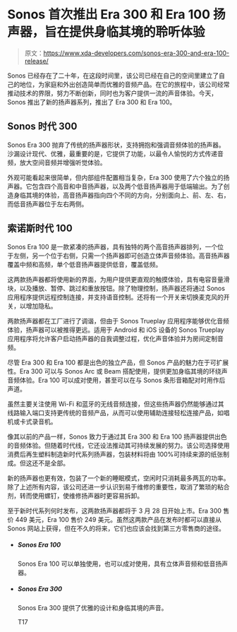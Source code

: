 # Sonos 首次推出 Era 300 和 Era 100 扬声器，旨在提供身临其境的聆听体验

> 原文：<https://www.xda-developers.com/sonos-era-300-and-era-100-release/>

Sonos 已经存在了二十年，在这段时间里，该公司已经在自己的空间里建立了自己的地位，为家庭和外出创造简单而优雅的音频产品。在它的旅程中，该公司经常推动技术的界限，努力不断创新，同时也为客户提供一流的声音体验。今天，Sonos 推出了新的扬声器系列，推出了 Era 300 和 Era 100。

## Sonos 时代 300

Sonos Era 300 抛弃了传统的扬声器形状，支持拥抱和强调音频体验的扬声器。沙漏设计现代、优雅，最重要的是，它提供了功能，以最令人愉悦的方式传递音频，放大空间音频并增强听觉体验。

外观可能看起来很简单，但内部组件配置相当复杂，Era 300 使用了六个独立的扬声器。它包含四个高音和中音扬声器，以及两个低音扬声器用于低端输出。为了创造身临其境的体验，高音扬声器指向四个不同的方向，分别面向上、前、左、右，而低音扬声器位于左右两侧。

## 索诺斯时代 100

Sonos Era 100 是一款紧凑的扬声器，具有独特的两个高音扬声器排列，一个位于左侧，另一个位于右侧，只需一个扬声器即可创造立体声音频体验。高音扬声器覆盖中频和高频，单个低音扬声器提供低音，覆盖低频。

这两款扬声器都将使用新的界面，为用户提供更直观的触摸体验，具有电容音量滑块，以及播放、暂停、跳过和重放按钮。除了物理控制，扬声器还将通过 Sonos 应用程序提供远程控制连接，并支持语音控制。还将有一个开关来切换麦克风的开关，以增加隐私。

两款扬声器都在工厂进行了调谐，但由于 Sonos Trueplay 应用程序能够优化音频体验，扬声器可以被推得更远。适用于 Android 和 iOS 设备的 Sonos Trueplay 应用程序将允许客户启动扬声器的自我调整过程，优化声音体验并为房间定制音频。

尽管 Era 300 和 Era 100 都是出色的独立产品，但 Sonos 产品的魅力在于可扩展性。Era 300 可以与 Sonos Arc 或 Beam 搭配使用，提供更加身临其境的环绕声音频体验。Era 100 可以成对使用，甚至可以在与 Sonos 条形音箱配对时用作后声道。

虽然主要关注使用 Wi-Fi 和蓝牙的无线音频连接，但这些扬声器仍然能够通过其线路输入端口支持更传统的音频产品，从而可以使用辅助连接轻松连接产品，如唱机或卡式录音机。

像其以前的产品一样，Sonos 致力于通过其 Era 300 和 Era 100 扬声器提供出色的音频体验。但随着时代线，它还设法推动其可持续发展的努力。该公司选择使用消费后再生塑料制造新时代系列扬声器，包装材料将由 100%可持续来源的纸张制成。但这还不是全部。

新的扬声器也更有效，包装了一个新的睡眠模式，空闲时只消耗最多两瓦的功率。除了上述所有内容，该公司还进一步认识到易于维修的重要性，取消了繁琐的粘合剂，转而使用螺钉，使维修扬声器时更容易拆卸。

至于新时代系列何时发布，这两款扬声器都将于 3 月 28 日开始上市。Era 300 售价 449 美元，Era 100 售价 249 美元。虽然这两款产品在发布时都可以直接从 Sonos 网站上获得，但在不久的将来，它们也应该会找到第三方零售商的途径。

*   ##### Sonos Era 100

    Sonos Era 100 可以单独使用，也可以成对使用，具有立体声音频和低音扬声器。

*   ##### Sonos Era 300

    Sonos Era 300 提供了优雅的设计和身临其境的声音。

    T17
